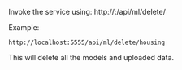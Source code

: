Invoke the service using: http://<host>:<port>/api/ml/delete/<servicename>

Example:
```
http://localhost:5555/api/ml/delete/housing
```

This will delete all the models and uploaded data.